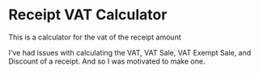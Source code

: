 # Receipt VAT Calculator
This is a calculator for the vat of the receipt amount

I've had issues with calculating the VAT, VAT Sale, VAT Exempt Sale, and Discount of a receipt. And so I was motivated to make one.
